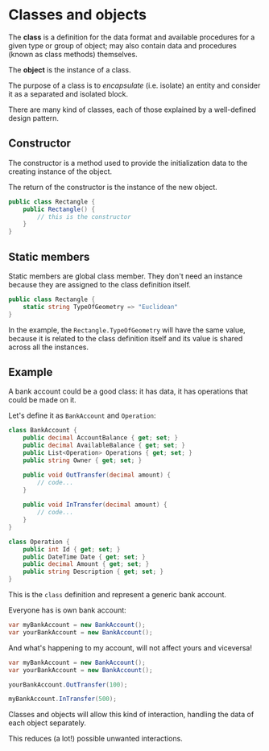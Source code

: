 # Classes and objects

The **class** is a definition for the data format and available procedures for a given type or group of object; may also contain data and procedures (known as class methods) themselves.

The **object** is the instance of a class.

The purpose of a class is to *encapsulate* (i.e. isolate) an entity and consider it as a separated and isolated block.

There are many kind of classes, each of those explained by a well-defined design pattern.

## Constructor

The constructor is a method used to provide the initialization data to the creating instance of the object.

The return of the constructor is the instance of the new object.

```csharp
public class Rectangle {
    public Rectangle() {
        // this is the constructor
    }
}
```

## Static members

Static members are global class member. They don't need an instance because they are assigned to the class definition itself.

```csharp
public class Rectangle {
    static string TypeOfGeometry => "Euclidean"
}
```

In the example, the `Rectangle.TypeOfGeometry` will have the same value, because it is related to the class definition itself and its value is shared across all the instances.

## Example

A bank account could be a good class: it has data, it has operations that could be made on it.

Let's define it as `BankAccount` and `Operation`:

```csharp
class BankAccount {
    public decimal AccountBalance { get; set; }
    public decimal AvailableBalance { get; set; }
    public List<Operation> Operations { get; set; }
    public string Owner { get; set; }

    public void OutTransfer(decimal amount) {
        // code...
    }
    
    public void InTransfer(decimal amount) {
        // code...
    }
}

class Operation {
    public int Id { get; set; }
    public DateTime Date { get; set; }
    public decimal Amount { get; set; }
    public string Description { get; set; }
}
```

This is the `class` definition and represent a generic bank account.

Everyone has is own bank account:

```csharp
var myBankAccount = new BankAccount();
var yourBankAccount = new BankAccount();
```

And what's happening to my account, will not affect yours and viceversa!

```csharp
var myBankAccount = new BankAccount();
var yourBankAccount = new BankAccount();

yourBankAccount.OutTransfer(100);

myBankAccount.InTransfer(500);
```

Classes and objects will allow this kind of interaction, handling the data of each object separately.

This reduces (a lot!) possible unwanted interactions.
